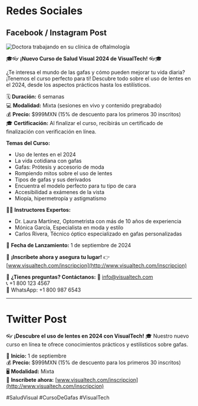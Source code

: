 # Redes Sociales

## Facebook / Instagram Post

![Doctora trabajando en su clínica de oftalmología](https://images.pexels.com/photos/5715887/pexels-photo-5715887.jpeg?auto=compress&cs=tinysrgb&w=1260&h=750&dpr=2)

🎓👓 **¡Nuevo Curso de Salud Visual 2024 de VisualTech!** 👓🎓

¿Te interesa el mundo de las gafas y cómo pueden mejorar tu vida diaria? ¡Tenemos el curso perfecto para ti! Descubre todo sobre el uso de lentes en el 2024, desde los aspectos prácticos hasta los estilísticos.

🗓 **Duración:** 6 semanas  
💻 **Modalidad:** Mixta (sesiones en vivo y contenido pregrabado)  
💰 **Precio:** $999MXN (15% de descuento para los primeros 30 inscritos)  
🎓 **Certificación:** Al finalizar el curso, recibirás un certificado de finalización con verificación en línea.

**Temas del Curso:**
- Uso de lentes en el 2024
- La vida cotidiana con gafas
- Gafas: Prótesis y accesorio de moda
- Rompiendo mitos sobre el uso de lentes
- Tipos de gafas y sus derivados
- Encuentra el modelo perfecto para tu tipo de cara
- Accesibilidad a exámenes de la vista
- Miopía, hipermetropía y astigmatismo

👩‍🏫 **Instructores Expertos:**
- Dr. Laura Martínez, Optometrista con más de 10 años de experiencia
- Mónica García, Especialista en moda y estilo
- Carlos Rivera, Técnico óptico especializado en gafas personalizadas

📅 **Fecha de Lanzamiento:** 1 de septiembre de 2024

🔗 **¡Inscríbete ahora y asegura tu lugar!** 👉 [www.visualtech.com/inscripcion](http://www.visualtech.com/inscripcion)

💬 **¿Tienes preguntas? Contáctanos:**
📧 info@visualtech.com  
📞 +1 800 123 4567  
📲 WhatsApp: +1 800 987 6543

---

# Twitter Post

👓 **¡Descubre el uso de lentes en 2024 con VisualTech!** 🎓 Nuestro nuevo curso en línea te ofrece conocimientos prácticos y estilísticos sobre gafas.

📅 **Inicio:** 1 de septiembre  
💰 **Precio:** $999MXN (15% de descuento para los primeros 30 inscritos)  
🖥️ **Modalidad:** Mixta  
🔗 **Inscríbete ahora:** [www.visualtech.com/inscripcion](http://www.visualtech.com/inscripcion)

#SaludVisual #CursoDeGafas #VisualTech
